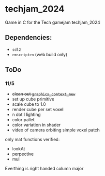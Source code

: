 # techjam_2024

Game in C for the Tech gamejam techjam_2024

## Dependencies:
- `sdl2`
- `emscripten` (web build only)

## ToDo
### 11/5
- ~~clean out `graphics_context_new`~~
- set up cube primitive
- scale cube to 1.0
- render cube per set voxel
- n dot l lighting
- color pallet
- color variation in shader
- video of camera orbiting simple voxel patch

only mat functions verified:
- lookAt
- perpective
- mul

Everthing is right handed column major
